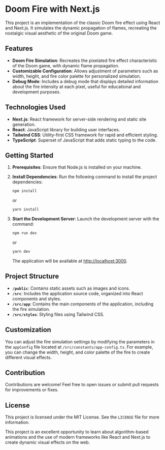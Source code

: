 
# Doom Fire with Next.js

This project is an implementation of the classic Doom fire effect using React and Next.js. It simulates the dynamic propagation of flames, recreating the nostalgic visual aesthetic of the original Doom game.

## Features

- **Doom Fire Simulation**: Recreates the pixelated fire effect characteristic of the Doom game, with dynamic flame propagation.
- **Customizable Configuration**: Allows adjustment of parameters such as width, height, and fire color palette for personalized simulation.
- **Debug Mode**: Includes a debug mode that displays detailed information about the fire intensity at each pixel, useful for educational and development purposes.

## Technologies Used

- **Next.js**: React framework for server-side rendering and static site generation.
- **React**: JavaScript library for building user interfaces.
- **Tailwind CSS**: Utility-first CSS framework for rapid and efficient styling.
- **TypeScript**: Superset of JavaScript that adds static typing to the code.

## Getting Started

1. **Prerequisites**: Ensure that Node.js is installed on your machine.

2. **Install Dependencies**:
   Run the following command to install the project dependencies:
   ```bash
   npm install
   ```
   or
   ```bash
   yarn install
   ```

3. **Start the Development Server**:
   Launch the development server with the command:
   ```bash
   npm run dev
   ```
   or
   ```bash
   yarn dev
   ```
   The application will be available at [http://localhost:3000](http://localhost:3000).

## Project Structure

- **`/public`**: Contains static assets such as images and icons.
- **`/src`**: Includes the application source code, organized into React components and styles.
- **`/src/app`**: Contains the main components of the application, including the fire simulation.
- **`/src/styles`**: Styling files using Tailwind CSS.

## Customization

You can adjust the fire simulation settings by modifying the parameters in the `appConfig` file located at `/src/constants/app-config.ts`. For example, you can change the width, height, and color palette of the fire to create different visual effects.

## Contribution

Contributions are welcome! Feel free to open issues or submit pull requests for improvements or fixes.

## License

This project is licensed under the MIT License. See the `LICENSE` file for more information.

This project is an excellent opportunity to learn about algorithm-based animations and the use of modern frameworks like React and Next.js to create dynamic visual effects on the web.
